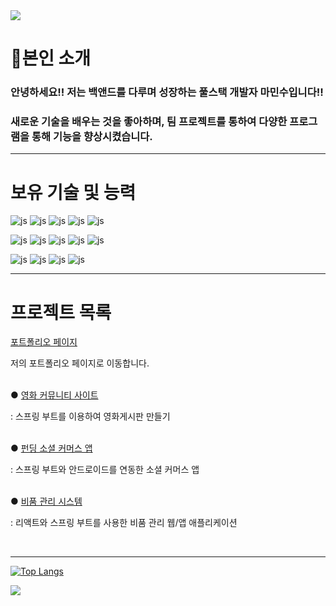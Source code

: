 <img src="https://capsule-render.vercel.app/api?type=waving&color=BDBDC8&height=150&section=header" />

<h1>🚀본인 소개</h1>
<h3>안녕하세요!! 저는 백앤드를 다루며 성장하는 풀스택 개발자 마민수입니다!!</h3>
<h3>새로운 기술을 배우는 것을 좋아하며, 팀 프로젝트를 통하여 다양한 프로그램을 통해 기능을 향상시켰습니다. </h3>
<hr>

<h1>보유 기술 및 능력</h1>

![js](https://img.shields.io/badge/Java-ED8B00?style=for-the-badge&logo=openjdk&logoColor=white)
![js](https://img.shields.io/badge/JavaScript-F7DF1E?style=for-the-badge&logo=JavaScript&logoColor=white)
![js](https://img.shields.io/badge/Android-3DDC84?style=for-the-badge&logo=android&logoColor=white)
![js](https://img.shields.io/badge/Spring-6DB33F?style=for-the-badge&logo=spring&logoColor=white)
![js](https://img.shields.io/badge/MySQL-00000F?style=for-the-badge&logo=mysql&logoColor=white)

![js](https://img.shields.io/badge/Oracle-F80000?style=for-the-badge&logo=oracle&logoColor=black)
![js](https://img.shields.io/badge/Kotlin-0095D5?&style=for-the-badge&logo=kotlin&logoColor=white)
![js](https://img.shields.io/badge/HTML5-E34F26?style=for-the-badge&logo=html5&logoColor=white)
![js](https://img.shields.io/badge/jQuery-0769AD?style=for-the-badge&logo=jquery&logoColor=white)
![js](https://img.shields.io/badge/React-20232A?style=for-the-badge&logo=react&logoColor=61DAFB)

![js](https://img.shields.io/badge/Bootstrap-563D7C?style=for-the-badge&logo=bootstrap&logoColor=white)
![js](https://img.shields.io/badge/GitHub-100000?style=for-the-badge&logo=github&logoColor=white)
![js](https://img.shields.io/badge/GIT-E44C30?style=for-the-badge&logo=git&logoColor=white)
![js](https://img.shields.io/badge/Amazon_AWS-232F3E?style=for-the-badge&logo=amazon-aws&logoColor=white)
<hr>

<h1>프로젝트 목록</h1>
<a href="https://github.com/minsu0604/minsu_portfolio">포트폴리오 페이지</a><p> 저의 포트폴리오 페이지로 이동합니다.</p>
<br>
●   <a href="https://github.com/minsu0604/minsu_spring_project">영화 커뮤니티 사이트</a><p> : 스프링 부트를 이용하여 영화게시판 만들기</p>
<br>
●   <a href="https://github.com/minsu0604/minsu_spring-kotlin_project">펀딩 소셜 커머스 앱</a><p> : 스프링 부트와 안드로이드를 연동한 소셜 커머스 앱</p>
<br>
●   <a href="https://github.com/minsu0604/minsu_spring-kotlin-react_project">비품 관리 시스템</a><p> : 리액트와 스프링 부트를 사용한 비품 관리 웹/앱 애플리케이션</p>
<br>
<hr>

[![Top Langs](https://github-readme-stats.vercel.app/api/top-langs/?username=minsu0604)](https://github.com/anuraghazra/github-readme-stats)

<img src="https://capsule-render.vercel.app/api?type=waving&color=BDBDC8&height=150&section=footer" />
